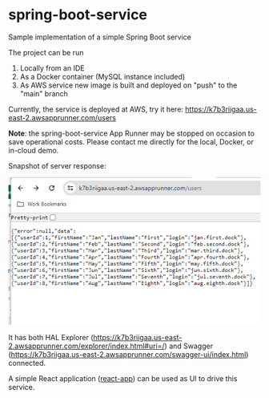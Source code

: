 # spring-boot-service
Sample implementation of a simple Spring Boot service


The project can be run
1. Locally from an IDE
2. As a Docker container (MySQL instance included)
3. As AWS service new image is built and deployed on "push" to the "main" branch

Currently, the service is deployed at AWS, try it here:
https://k7b3riigaa.us-east-2.awsapprunner.com/users

**Note**: the spring-boot-service App Runner may be stopped on occasion to save operational costs.
Please contact me directly for the local, Docker, or in-cloud demo.


Snapshot of server response:

![Snapshot of server response](./src/main/resources/images/server_response.png)

It has both HAL Explorer (https://k7b3riigaa.us-east-2.awsapprunner.com/explorer/index.html#uri=/)
and Swagger (https://k7b3riigaa.us-east-2.awsapprunner.com/swagger-ui/index.html) connected.

A simple React application ([react-app](https://github.com/boroda123/react-app)) can be used as UI to drive this service.